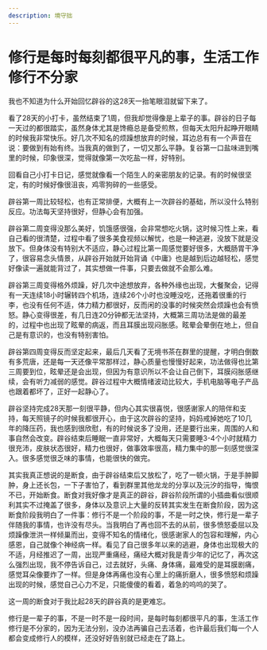 ```yaml
---
description: 境守拙
---
```


# 修行是每时每刻都很平凡的事，生活工作修行不分家

我也不知道为什么开始回忆辟谷的这28天一抬笔眼泪就留下来了。

看了28天的小打卡，虽然结束了1周，但我却觉得像是上辈子的事。辟谷的日子每一天过的都很踏实，虽然身体尤其是馋瘾总是备受煎熬，但每天太阳升起睁开眼睛的时候我非常快乐。好几次不知名的烦躁想放弃的时候，耳边总有有一个声音在说：要做到有始有终。当我真的做到了，一切又那么平静。复谷第一口盐味进到嘴里的时候，印象很深，觉得就像第一次吃盐一样，好特别。

回看自己小打卡日记，感觉就像看一个陌生人的亲密朋友的记录。有的时候很坚定，有的时候好像很沮丧，鸡零狗碎的一些感受。

辟谷第一周比较轻松，也有正常排便，大概有上一次辟谷的基础，所以没什么特别反应。功法每天坚持很好，但静心会有加强。

辟谷第二周变得没那么美好，饥饿感很强，会非常想吃火锅，这时候习性上来，看自己看的很清楚，过程中看了很多美食视频以解忧，也是一种逃避，没放下就是没放下。但身体没有特别大不适应，静心过程比第一周感觉要好很多，大概肠胃干净了，很容易念头情景，从辟谷开始就开始背诵《中庸》也是越到后边越轻松，感觉好像读一遍就能背过了，其实想做一件事，只要去做就不会那么难。

辟谷第三周变得格外烦躁，好几次中途想放弃，各种外缘也出现，大餐聚会，记得有一天连续18小时辗转四个机场，连续26个小时也没睡没吃，还拖着很重的行李，也没有任何不适，体力精力都很好，反而闲的没事的时候突然会烦躁也会有愤怒。静心变得很差，有几日连20分钟都无法坚持，大概第三周功法是做的最差的，过程中也出现了眩晕的病返，而且耳膜出现闷胀感。眩晕会晕倒在地上，但自己是有意识的，也没有特别害怕。

辟谷第四周变得反而坚定起来，最后几天看了无境书茶在群里的提醒，才明白倒数有多荒唐，还是每一天还像平常那样过，静心质量也慢慢好起来，功法做得也比第三周要到位，眩晕还是会出现，但因为有意识所以不会让自己倒下，耳膜闷胀感继续，会有听力减弱的感觉。辟谷过程中大概情绪波动比较大，手机电脑等电子产品也跟着都坏了，正好一起静心了。

辟谷坚持完成28天那一刻很平静，但内心其实很喜悦，很感谢家人的陪伴和支持，每天照镜子的时候我都很开心，由于这次辟谷的坚持，妈妈戒掉她吃了10几年的降压药，我也感到很欣慰，有的时候说多了没用，还是要行出来，周围的人和事自然会改变。辟谷结束后睡眠一直非常好，大概每天只需要睡3-4个小时就精力很充沛，皮肤状态很好，精力也很好，做事效率很高，精力集中的那一刻感觉很深入。很多感觉很乏味的事情，也能很快的做完。

其实我真正想说的是断食，由于辟谷结束后又放松了，吃了一顿火锅，于是手肿脚肿，身上还长包，一下子害怕了，看到群里其他龙龙的分享以及沅汐的指导，悔恨不已，开始断食。断食对我好像才是真正的辟谷，辟谷阶段所谓的小插曲看似很顺利其实不过掩盖了很多，身体以及意识上大量的反转其实发生在断食阶段，因为这断食阶段我明白了一件事：修行不是一个阶段的事，不是一时之快，修行是一辈子伴随我的事情，也许没有尽头。当我明白了再也回不去的从前，很多愤怒委屈以及烦躁像泄洪一样倾巢而出，变得不知名的情绪化，很感谢家人的包容和理解，内心感恩，自己就像个神经病一样。看见了自己很多年以来的逃避，身体也出现极大的不适，月经推迟了一周，出现严重痛经，痛经大概对我是青少年的记忆了，再次这么强烈出现，我不停告诉自己，过去就好，头痛、身体痛，最难受的是耳膜剧痛，感觉耳朵像要炸了一样。但是身体再痛也没有心里上的痛折磨人，很多愤怒和烦躁出现的时候，感觉自己心力不足，只能傻傻的看着，着急的呜呜的哭了。

这一周的断食对于我比起28天的辟谷真的是更难忘。

修行是一辈子的事，不是一时不是一段时间，是每时每刻都很平凡的事，生活工作修行是不分家的，因为无法分别，没办法再骗自己去活着，也许最后我们每一个人都会变成修行人的模样，还没好好告别就已经走在了路上。

